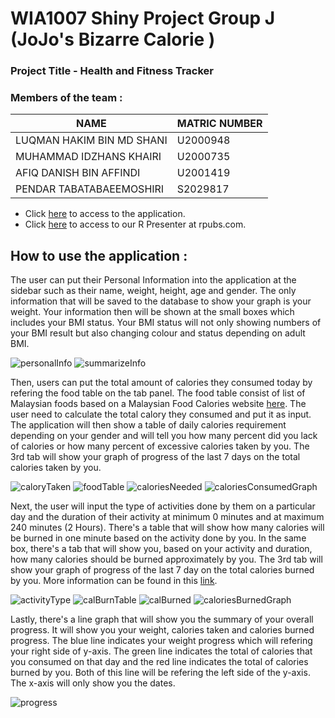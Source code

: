 # WIA1007 Shiny Project Group J (JoJo's Bizarre Calorie )
### Project Title - Health and Fitness Tracker

### Members of the team :
|         **NAME**          | **MATRIC NUMBER** |
|---------------------------|-------------------|
| LUQMAN HAKIM BIN MD SHANI |      U2000948     |
| MUHAMMAD IDZHANS KHAIRI   |      U2000735     |
| AFIQ DANISH BIN AFFINDI   |      U2001419     |
| PENDAR TABATABAEEMOSHIRI  |      S2029817     |

- Click [here](https://idzhanskhairi.shinyapps.io/health_and_fitness_tracker/?_ga=2.95788444.1874688403.1643046086-1016606298.1643046086) to access to the application.
- Click [here](http://rpubs.com/LuqmanHakimBinMdShani/GroupJslides) to access to our R Presenter at rpubs.com.




## How to use the application :
The user can put their Personal Information into the application at the sidebar such as their name, weight, height, age and gender. The only information that will be saved to the database to show your graph is your weight. Your information then will be shown at the small boxes which includes your BMI status. Your BMI status will not only showing numbers of your BMI result but also changing colour and status depending on adult BMI.

![personalInfo](https://github.com/IdzhansKhairi/HealthAndFitnessApps/blob/main/Media/personal%20information.jpg) 
![summarizeInfo](https://github.com/IdzhansKhairi/HealthAndFitnessApps/blob/main/Media/dashboard.jpg)


Then, users can put the total amount of calories they consumed today by refering the food table on the tab panel. The food table consist of list of Malaysian foods based on a Malaysian Food Calories website [here](https://health.family.my/health-facts/malaysian-food-calories-breakfast-teatime). The user need to calculate the total calory they consumed and put it as input. The application will then show a table of daily calories requirement depending on your gender and will tell you how many percent did you lack of calories or how many percent of excessive calories taken by you. The 3rd tab will show your graph of progress of the last 7 days on the total calories taken by you.

![caloryTaken](https://github.com/IdzhansKhairi/HealthAndFitnessApps/blob/main/Media/food%20taken.jpg)
![foodTable](https://github.com/IdzhansKhairi/HealthAndFitnessApps/blob/main/Media/foodlist%20table.jpg)
![caloriesNeeded](https://github.com/IdzhansKhairi/HealthAndFitnessApps/blob/main/Media/Calorie%20Requirement%20.jpg)
![caloriesConsumedGraph](https://github.com/IdzhansKhairi/HealthAndFitnessApps/blob/main/Media/Calories%20Consumed%20Graph.jpg)


Next, the user will input the type of activities done by them on a particular day and the duration of their activity at minimum 0 minutes and at maximum 240 minutes (2 Hours). There's a table that will show how many calories will be burned in one minute based on the activity done by you. In the same box, there's a tab that will show you, based on your activity and duration, how many calories should be burned approximately by you. The 3rd tab will show your graph of progress of the last 7 day on the total calories burned by you. More information can be found in this [link](https://www.healthline.com/nutrition/how-many-calories-per-day#average-needs).

![activityType](https://github.com/IdzhansKhairi/HealthAndFitnessApps/blob/main/Media/Activity%20Done.jpg)
![calBurnTable](https://github.com/IdzhansKhairi/HealthAndFitnessApps/blob/main/Media/Exercise%20List%20Table.jpg)
![calBurned](https://github.com/IdzhansKhairi/HealthAndFitnessApps/blob/main/Media/Calories%20burned.jpg)
![caloriesBurnedGraph](https://github.com/IdzhansKhairi/HealthAndFitnessApps/blob/main/Media/Calories%20Burned%20Graph.jpg)


Lastly, there's a line graph that will show you the summary of your overall progress. It will show you your weight, calories taken and calories burned progress. The blue line indicates your weight progress which will refering your right side of y-axis. The green line indicates the total of calories that you consumed on that day and the red line indicates the total of calories burned by you. Both of this line will be refering the left side of the y-axis. The x-axis will only show you the dates.

![progress](https://github.com/IdzhansKhairi/HealthAndFitnessApps/blob/main/Media/Data%20Science%20total%20Progress%20Graph%20pic.png)

